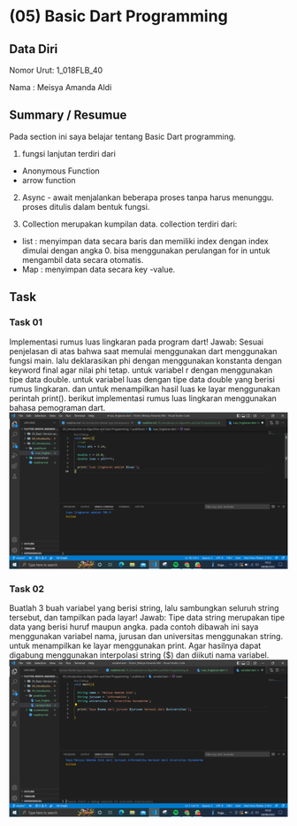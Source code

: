 # (05) Basic Dart Programming
## Data Diri
Nomor Urut: 1_018FLB_40

Nama : Meisya Amanda Aldi

## Summary / Resumue
Pada section ini saya belajar tentang Basic Dart programming. 
1. fungsi lanjutan terdiri dari
- Anonymous Function 
- arrow function 

2. Async - await
menjalankan beberapa proses tanpa harus menunggu.  proses ditulis dalam bentuk fungsi.

3. Collection merupakan kumpilan data. collection terdiri dari:
- list : menyimpan data secara baris dan memiliki index dengan index dimulai dengan angka 0. bisa menggunakan perulangan for in untuk mengambil data secara otomatis.
- Map : menyimpan data secara key -value. 

## Task

### Task 01
Implementasi rumus luas lingkaran pada program dart!
Jawab:
Sesuai penjelasan di atas bahwa saat memulai menggunakan dart menggunakan fungsi main. lalu deklarasikan phi dengan menggunakan konstanta dengan keyword final agar nilai phi tetap. 
untuk variabel r dengan menggunakan tipe data double. untuk variabel luas dengan tipe data double yang berisi rumus lingkaran. dan untuk menampilkan hasil luas ke layar menggunakan perintah print(). berikut implementasi rumus luas lingkaran menggunakan bahasa pemograman dart.
![luas_lingkaran](screenshots/luas_lingkaran.png)

### Task 02
Buatlah 3 buah variabel yang berisi string, lalu sambungkan seluruh string tersebut, dan tampilkan pada layar!
Jawab:
Tipe data string merupakan tipe data yang berisi huruf maupun angka. pada contoh dibawah ini saya menggunakan variabel nama, jurusan dan universitas menggunakan string. untuk menampilkan ke layar menggunakan print. Agar hasilnya dapat digabung menggunakan interpolasi string ($) dan diikuti nama variabel.
![variabel](screenshots/variabel.png)